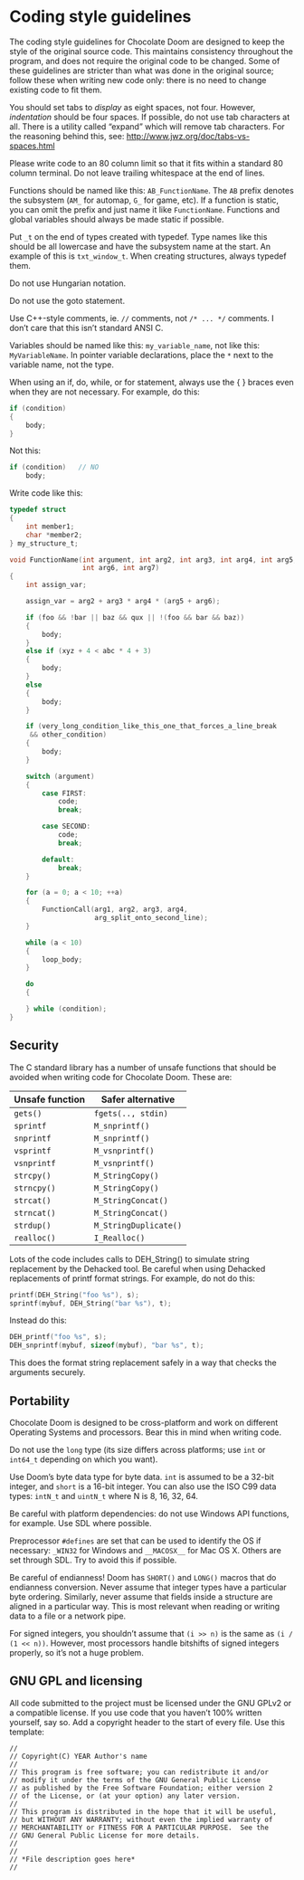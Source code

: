 # Coding style guidelines

The coding style guidelines for Chocolate Doom are designed to keep the
style of the original source code.  This maintains consistency throughout
the program, and does not require the original code to be changed. Some
of these guidelines are stricter than what was done in the original
source; follow these when writing new code only: there is no need to
change existing code to fit them.

You should set tabs to *display* as eight spaces, not four.  However,
*indentation* should be four spaces.  If possible, do not use tab
characters at all.  There is a utility called “expand” which will remove
tab characters.  For the reasoning behind this, see:
http://www.jwz.org/doc/tabs-vs-spaces.html

Please write code to an 80 column limit so that it fits within a standard
80 column terminal. Do not leave trailing whitespace at the end of lines.

Functions should be named like this: `AB_FunctionName`.  The `AB` prefix
denotes the subsystem (`AM_` for automap, `G_` for game, etc).  If a
function is static, you can omit the prefix and just name it like
`FunctionName`.  Functions and global variables should always be made
static if possible.

Put `_t` on the end of types created with typedef.  Type names like this
should be all lowercase and have the subsystem name at the start. An
example of this is `txt_window_t`.  When creating structures, always
typedef them.

Do not use Hungarian notation.

Do not use the goto statement.

Use C++-style comments, ie. `//` comments, not `/* ... */` comments.
I don’t care that this isn’t standard ANSI C.

Variables should be named like this: `my_variable_name`, not like this:
`MyVariableName`.  In pointer variable declarations, place the `*` next
to the variable name, not the type.

When using an if, do, while, or for statement, always use the { } braces
even when they are not necessary.  For example, do this:

```c
if (condition)
{
    body;
}
```

Not this:

```c
if (condition)   // NO
    body;
```

Write code like this:

```c
typedef struct
{
    int member1;
    char *member2;
} my_structure_t;

void FunctionName(int argument, int arg2, int arg3, int arg4, int arg5,
                  int arg6, int arg7)
{
    int assign_var;

    assign_var = arg2 + arg3 * arg4 * (arg5 + arg6);

    if (foo && !bar || baz && qux || !(foo && bar && baz))
    {
        body;
    }
    else if (xyz + 4 < abc * 4 + 3)
    {
        body;
    }
    else
    {
        body;
    }

    if (very_long_condition_like_this_one_that_forces_a_line_break
     && other_condition)
    {
        body;
    }

    switch (argument)
    {
        case FIRST:
            code;
            break;

        case SECOND:
            code;
            break;

        default:
            break;
    }

    for (a = 0; a < 10; ++a)
    {
        FunctionCall(arg1, arg2, arg3, arg4,
                     arg_split_onto_second_line);
    }

    while (a < 10)
    {
        loop_body;
    }

    do
    {

    } while (condition);
}
```

## Security

The C standard library has a number of unsafe functions that should be
avoided when writing code for Chocolate Doom. These are:

Unsafe function   |   Safer alternative
------------------|------------------------
`gets()`          |  `fgets(.., stdin)`
`sprintf`         |  `M_snprintf()`
`snprintf`        |  `M_snprintf()`
`vsprintf`        |  `M_vsnprintf()`
`vsnprintf`       |  `M_vsnprintf()`
`strcpy()`        |  `M_StringCopy()`
`strncpy()`       |  `M_StringCopy()`
`strcat()`        |  `M_StringConcat()`
`strncat()`       |  `M_StringConcat()`
`strdup()`        |  `M_StringDuplicate()`
`realloc()`       |  `I_Realloc()`

Lots of the code includes calls to DEH_String() to simulate string
replacement by the Dehacked tool. Be careful when using Dehacked
replacements of printf format strings. For example, do not do this:

```c
printf(DEH_String("foo %s"), s);
sprintf(mybuf, DEH_String("bar %s"), t);
```

Instead do this:

```c
DEH_printf("foo %s", s);
DEH_snprintf(mybuf, sizeof(mybuf), "bar %s", t);
```

This does the format string replacement safely in a way that checks
the arguments securely.

## Portability

Chocolate Doom is designed to be cross-platform and work on different
Operating Systems and processors.  Bear this in mind when writing code.

Do not use the `long` type (its size differs across platforms; use
`int` or `int64_t` depending on which you want).

Use Doom’s byte data type for byte data. `int` is assumed to be a
32-bit integer, and `short` is a 16-bit integer. You can also use the
ISO C99 data types: `intN_t` and `uintN_t` where N is 8, 16, 32, 64.

Be careful with platform dependencies: do not use Windows API
functions, for example.  Use SDL where possible.

Preprocessor `#defines` are set that can be used to identify the OS
if necessary: `_WIN32` for Windows and `__MACOSX__` for Mac OS X. Others
are set through SDL.  Try to avoid this if possible.

Be careful of endianness!  Doom has `SHORT()` and `LONG()` macros that
do endianness conversion.  Never assume that integer types have a
particular byte ordering.  Similarly, never assume that fields
inside a structure are aligned in a particular way.  This is most
relevant when reading or writing data to a file or a network pipe.

For signed integers, you shouldn’t assume that `(i >> n)` is the same as
`(i / (1 << n))`.  However, most processors handle bitshifts of signed
integers properly, so it’s not a huge problem.

## GNU GPL and licensing

All code submitted to the project must be licensed under the GNU GPLv2 or a
compatible license.  If you use code that you haven’t 100% written
yourself, say so. Add a copyright header to the start of every file.  Use
this template:

```
//
// Copyright(C) YEAR Author's name
//
// This program is free software; you can redistribute it and/or
// modify it under the terms of the GNU General Public License
// as published by the Free Software Foundation; either version 2
// of the License, or (at your option) any later version.
//
// This program is distributed in the hope that it will be useful,
// but WITHOUT ANY WARRANTY; without even the implied warranty of
// MERCHANTABILITY or FITNESS FOR A PARTICULAR PURPOSE.  See the
// GNU General Public License for more details.
//
//
// *File description goes here*
//
```
